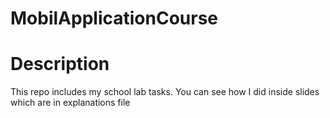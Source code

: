 # MobilApplicationCourse

# Description 
This repo includes my school lab tasks. You can see how I did inside slides which are in explanations file
